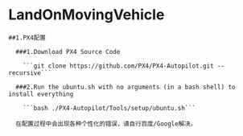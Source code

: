 # LandOnMovingVehicle  

    ##1.PX4配置  

      ###1.Download PX4 Source Code  

        ```git clone https://github.com/PX4/PX4-Autopilot.git --recursive```  

      ###2.Run the ubuntu.sh with no arguments (in a bash shell) to install everything  

        ```bash ./PX4-Autopilot/Tools/setup/ubuntu.sh```  

      在配置过程中会出现各种个性化的错误，请自行百度/Google解决。
